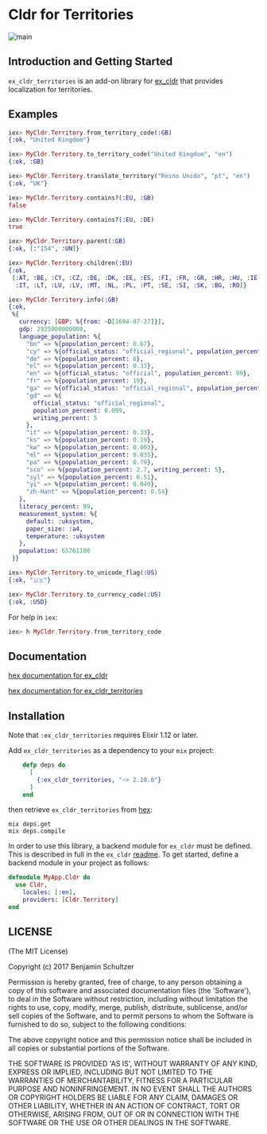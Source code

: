 # Cldr for Territories

![main](https://github.com/elixir-cldr/cldr_territories/actions/workflows/ci.yml/badge.svg?branch=main)

## Introduction and Getting Started

`ex_cldr_territories` is an add-on library for [ex_cldr](https://hex.pm/packages/ex_cldr) that provides localization for territories.

## Examples

```elixir
iex> MyCldr.Territory.from_territory_code(:GB)
{:ok, "United Kingdom"}

iex> MyCldr.Territory.to_territory_code("United Kingdom", "en")
{:ok, :GB}

iex> MyCldr.Territory.translate_territory("Reino Unido", "pt", "en")
{:ok, "UK"}

iex> MyCldr.Territory.contains?(:EU, :GB)
false

iex> MyCldr.Territory.contains?(:EU, :DE)
true

iex> MyCldr.Territory.parent(:GB)
{:ok, [:"154", :UN]}

iex> MyCldr.Territory.children(:EU)
{:ok,
 [:AT, :BE, :CY, :CZ, :DE, :DK, :EE, :ES, :FI, :FR, :GR, :HR, :HU, :IE,
  :IT, :LT, :LU, :LV, :MT, :NL, :PL, :PT, :SE, :SI, :SK, :BG, :RO]}

iex> MyCldr.Territory.info(:GB)
{:ok,
 %{
   currency: [GBP: %{from: ~D[1694-07-27]}],
   gdp: 2925000000000,
   language_population: %{
     "bn" => %{population_percent: 0.67},
     "cy" => %{official_status: "official_regional", population_percent: 0.77},
     "de" => %{population_percent: 6},
     "el" => %{population_percent: 0.33},
     "en" => %{official_status: "official", population_percent: 99},
     "fr" => %{population_percent: 19},
     "ga" => %{official_status: "official_regional", population_percent: 0.026},
     "gd" => %{
       official_status: "official_regional",
       population_percent: 0.099,
       writing_percent: 5
     },
     "it" => %{population_percent: 0.33},
     "ks" => %{population_percent: 0.19},
     "kw" => %{population_percent: 0.003},
     "ml" => %{population_percent: 0.035},
     "pa" => %{population_percent: 0.79},
     "sco" => %{population_percent: 2.7, writing_percent: 5},
     "syl" => %{population_percent: 0.51},
     "yi" => %{population_percent: 0.049},
     "zh-Hant" => %{population_percent: 0.54}
   },
   literacy_percent: 99,
   measurement_system: %{
     default: :uksystem,
     paper_size: :a4,
     temperature: :uksystem
   },
   population: 65761100
 }}

iex> MyCldr.Territory.to_unicode_flag(:US)
{:ok, "🇺🇸"}

iex> MyCldr.Territory.to_currency_code(:US)
{:ok, :USD}
```

For help in `iex`:

```elixir
iex> h MyCldr.Territory.from_territory_code
```

## Documentation

[hex documentation for ex_cldr](https://hexdocs.pm/ex_cldr/)

[hex documentation for ex_cldr_territories](https://hexdocs.pm/ex_cldr_territories/)

## Installation

Note that `:ex_cldr_territories` requires Elixir 1.12 or later.

Add `ex_cldr_territories` as a dependency to your `mix` project:

```elixir
    defp deps do
      [
        {:ex_cldr_territories, "~> 2.10.0"}
      ]
    end
```

then retrieve `ex_cldr_territories` from [hex](https://hex.pm/packages/ex_cldr_territories):

    mix deps.get
    mix deps.compile

In order to use this library, a backend module for `ex_cldr` must be defined.  This is described in full in the `ex_cldr` [readme](https://hexdocs.pm/ex_cldr/readme.html#configuration).
To get started, define a backend module in your project as follows:

```elixir
defmodule MyApp.Cldr do
  use Cldr,
    locales: [:en],
    providers: [Cldr.Territory]
end
```

## LICENSE

(The MIT License)

Copyright (c) 2017 Benjamin Schultzer

Permission is hereby granted, free of charge, to any person obtaining a copy of this software and associated documentation files (the 'Software'), to deal in the Software without restriction, including without limitation the rights to use, copy, modify, merge, publish, distribute, sublicense, and/or sell copies of the Software, and to permit persons to whom the Software is furnished to do so, subject to the following conditions:

The above copyright notice and this permission notice shall be included in all copies or substantial portions of the Software.

THE SOFTWARE IS PROVIDED 'AS IS', WITHOUT WARRANTY OF ANY KIND, EXPRESS OR IMPLIED, INCLUDING BUT NOT LIMITED TO THE WARRANTIES OF MERCHANTABILITY, FITNESS FOR A PARTICULAR PURPOSE AND NONINFRINGEMENT. IN NO EVENT SHALL THE AUTHORS OR COPYRIGHT HOLDERS BE LIABLE FOR ANY CLAIM, DAMAGES OR OTHER LIABILITY, WHETHER IN AN ACTION OF CONTRACT, TORT OR OTHERWISE, ARISING FROM, OUT OF OR IN CONNECTION WITH THE SOFTWARE OR THE USE OR OTHER DEALINGS IN THE SOFTWARE.
